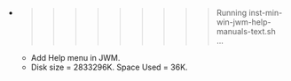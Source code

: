 * >>>>>>>>> Running inst-min-win-jwm-help-manuals-text.sh ...
  * Add Help menu in JWM.
  * Disk size = 2833296K. Space Used = 36K.
